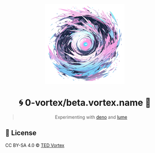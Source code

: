 <div align="center">
  <img src="https://raw.githubusercontent.com/0-vortex/0-vortex/main/static/logo.svg" width="50%">

# :cyclone: 0-vortex/beta.vortex.name :dna:

> Experimenting with [deno](https://deno.land) and [lume](https://lume.land)

</div>

## 📝 License

CC BY-SA 4.0 © [TED Vortex](./LICENSE)
